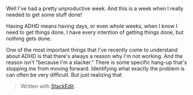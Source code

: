 Well I've had a pretty unproductive week. And this is a week when I really needed to get some stuff done!

Having ADHD means having days, or even whole weeks, when I know I need to get things done, I have every intention of getting things done, but nothing gets done.

One of the most important things that I've recently come to understand about ADHD is that there's always a reason why I'm not working. And the reason isn't "because I'm a slacker." There is some specific hang-up that's stopping me from moving forward. Identifying what exactly the problem is can often be very difficult. But just realizing that 



> Written with [StackEdit](https://stackedit.io/).
<!--stackedit_data:
eyJoaXN0b3J5IjpbMjkwNTQ2Mzk4LDIxMTcwNjk5MjcsLTIzMT
MzMzAwMiw3NDE5Njk4NzddfQ==
-->